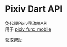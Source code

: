 # Pixiv Dart API

免代理Pixiv移动端API  
用于 [pixiv_func_mobile](https://github.com/xiao-cao-x/pixiv_func_mobile)

[获取帮助](https://pixiv.xiaocao.site/#/pixiv-api/dart)